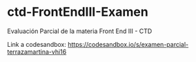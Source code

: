 # ctd-FrontEndIII-Examen
Evaluación Parcial de la materia Front End III - CTD


Link a codesandbox: https://codesandbox.io/s/examen-parcial-terrazamartina-vhi16

